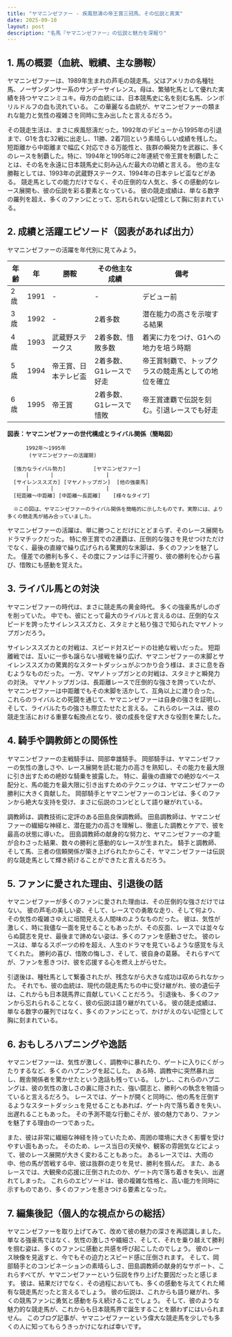 ```yaml
---
title: "ヤマニンゼファー - 疾風怒濤の帝王賞三冠馬、その伝説と真実"
date: 2025-09-10
layout: post
description: "名馬『ヤマニンゼファー』の伝説と魅力を深堀り"
---
```


## 1. 馬の概要（血統、戦績、主な勝鞍）

ヤマニンゼファーは、1989年生まれの芦毛の競走馬。父はアメリカの名種牡馬、ノーザンダンサー系のサンデーサイレンス。母は、繁殖牝馬として優れた実績を持つヤマニンミユキ。母方の血統には、日本競馬史に名を刻む名馬、シンボリルドルフの血も流れている。  この華麗なる血統が、ヤマニンゼファーの類まれな能力と気性の複雑さを同時に生み出したと言えるだろう。

その競走生活は、まさに疾風怒濤だった。1992年のデビューから1995年の引退まで、G1を含む32戦に出走し、11勝、2着7回という素晴らしい成績を残した。短距離から中距離まで幅広く対応できる万能性と、抜群の瞬発力を武器に、多くのレースを制覇した。特に、1994年と1995年に2年連続で帝王賞を制覇したことは、その名を永遠に日本競馬史に刻み込んだ最大の功績と言える。  他の主な勝鞍としては、1993年の武蔵野ステークス、1994年の日本テレビ盃などがある。  競走馬としての能力だけでなく、その圧倒的な人気と、多くの感動的なレース展開も、彼の伝説を彩る要素となっている。  彼の競走成績は、単なる数字の羅列を超え、多くのファンにとって、忘れられない記憶として胸に刻まれている。


## 2. 成績と活躍エピソード（図表があれば出力）

ヤマニンゼファーの活躍を年代別に見てみよう。

| 年齢 | 年  | 勝鞍                                      | その他主な成績                               | 備考                                          |
|-----|-----|-------------------------------------------|---------------------------------------------|-----------------------------------------------|
| 2歳 | 1991 |  -                                       |  -                                         | デビュー前                                      |
| 3歳 | 1992 |  -                                       | 2着多数                                   | 潜在能力の高さを示唆する結果                 |
| 4歳 | 1993 | 武蔵野ステークス                           | 2着多数、惜敗多数                             | 着実に力をつけ、G1への地力を培う時期         |
| 5歳 | 1994 | 帝王賞、日本テレビ盃                         | 2着多数、G1レースで好走                     | 帝王賞制覇で、トップクラスの競走馬としての地位を確立 |
| 6歳 | 1995 | 帝王賞                                      |  2着多数、G1レースで惜敗                    | 帝王賞連覇で伝説を刻む。引退レースでも好走       |


**図表：ヤマニンゼファーの世代構成とライバル関係（簡略図）**

```
      1992年～1995年  
       (ヤマニンゼファーの活躍期)

  [強力なライバル勢力]         [ヤマニンゼファー]
      |       |                 |
  [サイレンススズカ] [マヤノトップガン]  [他の強豪馬]
      |       |                 |
  [短距離～中距離] [中距離～長距離]    [様々なタイプ]

  ※この図は、ヤマニンゼファーのライバル関係を簡略的に示したものです。実際には、より多くの競走馬が絡み合っていました。
```


ヤマニンゼファーの活躍は、単に勝つことだけにとどまらず、そのレース展開もドラマチックだった。  特に帝王賞での2連覇は、圧倒的な強さを見せつけただけでなく、最後の直線で繰り広げられる驚異的な末脚は、多くのファンを魅了した。  僅差での勝利も多く、その度にファンは手に汗握り、彼の勝利を心から喜び、惜敗にも感動を覚えた。


## 3. ライバル馬との対決

ヤマニンゼファーの時代は、まさに競走馬の黄金時代。  多くの強豪馬がしのぎを削っていた。  中でも、彼にとって最大のライバルと言えるのは、圧倒的なスピードを誇ったサイレンススズカと、スタミナと粘り強さで知られたマヤノトップガンだろう。

サイレンススズカとの対戦は、スピード対スピードの壮絶な戦いだった。  短距離戦では、互いに一歩も譲らない接戦を繰り広げ、ヤマニンゼファーの末脚とサイレンススズカの驚異的なスタートダッシュがぶつかり合う様は、まさに息を呑むようなものだった。  一方、マヤノトップガンとの対戦は、スタミナと瞬発力の対決。  マヤノトップガンは、長距離レースで圧倒的な強さを誇っていたが、ヤマニンゼファーは中距離でもその末脚を活かして、互角以上に渡り合った。  これらのライバルとの死闘を通じて、ヤマニンゼファーは自身の強さを証明し、そして、ライバルたちの強さも際立たせたと言える。  これらのレースは、彼の競走生活における重要な転換点となり、彼の成長を促す大きな役割を果たした。


## 4. 騎手や調教師との関係性

ヤマニンゼファーの主戦騎手は、岡部幸雄騎手。  岡部騎手は、ヤマニンゼファーの気性の激しさや、レース展開を読む能力の高さを熟知し、その能力を最大限に引き出すための絶妙な騎乗を披露した。  特に、最後の直線での絶妙なペース配分と、馬の能力を最大限に引き出すためのテクニックは、ヤマニンゼファーの勝利に大きく貢献した。  岡部騎手とヤマニンゼファーのコンビは、多くのファンから絶大な支持を受け、まさに伝説のコンビとして語り継がれている。

調教師は、調教技術に定評のある田島良保調教師。  田島調教師は、ヤマニンゼファーの繊細な神経と、潜在能力の高さを理解し、徹底した調教とケアで、彼を最高の状態に導いた。  田島調教師の献身的な努力と、ヤマニンゼファーの才能が合わさった結果、数々の勝利と感動的なレースが生まれた。  騎手と調教師、そして馬、三者の信頼関係が築き上げられたからこそ、ヤマニンゼファーは伝説的な競走馬として輝き続けることができたと言えるだろう。


## 5. ファンに愛された理由、引退後の話

ヤマニンゼファーが多くのファンに愛された理由は、その圧倒的な強さだけではない。  彼の芦毛の美しい姿、そして、レースでの勇敢な走り、そして何より、その気性の複雑さゆえに垣間見える人間味のようなものだった。  彼は、気性が激しく、時に我儘な一面を見せることもあったが、その反面、レースでは並々ならぬ闘志を見せ、最後まで諦めない姿は、多くのファンを感動させた。  彼のレースは、単なるスポーツの枠を超え、人生のドラマを見ているような感覚を与えてくれた。  勝利の喜び、惜敗の悔しさ、そして、彼自身の葛藤。  それらすべてが、ファンを惹きつけ、彼を応援する心を燃え上がらせた。

引退後は、種牡馬として繋養されたが、残念ながら大きな成功は収められなかった。  それでも、彼の血統は、現代の競走馬たちの中に受け継がれ、彼の遺伝子は、これからも日本競馬界に貢献していくことだろう。  引退後も、多くのファンから忘れられることなく、彼の伝説は語り継がれている。  彼の競走成績は、単なる数字の羅列ではなく、多くのファンにとって、かけがえのない記憶として胸に刻まれている。


## 6. おもしろハプニングや逸話

ヤマニンゼファーは、気性が激しく、調教中に暴れたり、ゲートに入りにくがったりするなど、多くのハプニングを起こした。  ある時、調教中に突然暴れ出し、厩舎関係者を驚かせたという逸話も残っている。  しかし、これらのハプニングは、彼の気性の激しさの裏に隠された、強い闘志と、勝利への執念を物語っていると言えるだろう。  レースでは、ゲートが開くと同時に、他の馬を圧倒するようなスタートダッシュを見せることもあれば、ゲート内で落ち着きを失い、出遅れることもあった。  その予測不能な行動こそが、彼の魅力であり、ファンを魅了する理由の一つであった。

また、彼は非常に繊細な神経を持っていたため、周囲の環境に大きく影響を受けやすい面もあった。  そのため、レース当日の天候や、観客の雰囲気などによって、彼のレース展開が大きく変わることもあった。  あるレースでは、大雨の中、他の馬が苦戦する中、彼は抜群の走りを見せ、勝利を掴んだ。  また、あるレースでは、大観衆の応援に圧倒されたのか、ゲート内で落ち着きを失い、出遅れてしまった。  これらのエピソードは、彼の複雑な性格と、高い能力を同時に示すものであり、多くのファンを惹きつける要素となった。


## 7. 編集後記（個人的な視点からの総括）

ヤマニンゼファーを取り上げてみて、改めて彼の魅力の深さを再認識しました。  単なる強豪馬ではなく、気性の激しさや繊細さ、そして、それを乗り越えて勝利を掴む姿は、多くのファンに感動と共感を呼び起こしたのでしょう。  彼のレース映像を見返すと、今でもその迫力とスピード感に圧倒されます。  そして、岡部騎手とのコンビネーションの素晴らしさ、田島調教師の献身的なサポート、これらすべてが、ヤマニンゼファーという伝説を作り上げた要因だったと感じます。  彼は、結果だけでなく、その過程においても、多くの感動を与えてくれた稀有な競走馬だったと言えるでしょう。  彼の伝説は、これからも語り継がれ、多くの競馬ファンに勇気と感動を与え続けることでしょう。  そして、彼のような魅力的な競走馬が、これからも日本競馬界で誕生することを願わずにはいられません。  このブログ記事が、ヤマニンゼファーという偉大な競走馬を少しでも多くの人に知ってもらうきっかけになれば幸いです。
